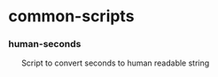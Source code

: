 # common-scripts                                                                                                                                    

### human-seconds
&nbsp;&nbsp;&nbsp;&nbsp;&nbsp;&nbsp;Script to convert seconds to human readable string


